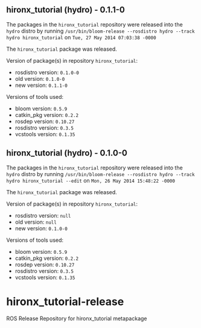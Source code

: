 ## hironx_tutorial (hydro) - 0.1.1-0

The packages in the `hironx_tutorial` repository were released into the `hydro` distro by running `/usr/bin/bloom-release --rosdistro hydro --track hydro hironx_tutorial` on `Tue, 27 May 2014 07:03:38 -0000`

The `hironx_tutorial` package was released.

Version of package(s) in repository `hironx_tutorial`:
- rosdistro version: `0.1.0-0`
- old version: `0.1.0-0`
- new version: `0.1.1-0`

Versions of tools used:
- bloom version: `0.5.9`
- catkin_pkg version: `0.2.2`
- rosdep version: `0.10.27`
- rosdistro version: `0.3.5`
- vcstools version: `0.1.35`


## hironx_tutorial (hydro) - 0.1.0-0

The packages in the `hironx_tutorial` repository were released into the `hydro` distro by running `/usr/bin/bloom-release --rosdistro hydro --track hydro hironx_tutorial --edit` on `Mon, 26 May 2014 15:48:22 -0000`

The `hironx_tutorial` package was released.

Version of package(s) in repository `hironx_tutorial`:
- rosdistro version: `null`
- old version: `null`
- new version: `0.1.0-0`

Versions of tools used:
- bloom version: `0.5.9`
- catkin_pkg version: `0.2.2`
- rosdep version: `0.10.27`
- rosdistro version: `0.3.5`
- vcstools version: `0.1.35`


hironx_tutorial-release
=======================

ROS Release Repository for hironx_tutorial metapackage
